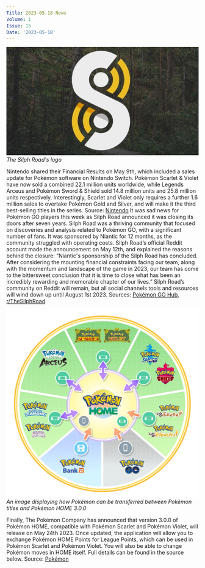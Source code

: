 ```yaml
---
Title: 2023-05-18 News
Volume: 1
Issue: 15
Date: '2023-05-18'
---
```


[![The Silph Road's logo](/web/images/the-silph-roads-logo.jpeg)](/web/images/the-silph-roads-logo.jpeg)*The Silph Road's logo*

Nintendo shared their Financial Results on May 9th, which included a sales update for Pokémon software on Nintendo Switch. Pokémon Scarlet & Violet have now sold a combined 22.1 million units worldwide, while Legends Arceus and Pokémon Sword & Shield sold 14.8 million units and 25.8 million units respectively. Interestingly, Scarlet and Violet only requires a further 1.6 million sales to overtake Pokémon Gold and Silver, and will make it the third best-selling titles in the series.
Source: [Nintendo](https://www.nintendo.co.jp/ir/pdf/2023/230509_3e.pdf)
It was sad news for Pokémon GO players this week as Silph Road announced it was closing its doors after seven years. Silph Road was a thriving community that focused on discoveries and analysis related to Pokémon GO, with a significant number of fans. It was sponsored by Niantic for 12 months, as the community struggled with operating costs. Silph Road’s official Reddit account made the announcement on May 12th, and explained the reasons behind the closure:
“Niantic's sponsorship of the Silph Road has concluded. After considering the mounting financial constraints facing our team, along with the momentum and landscape of the game in 2023, our team has come to the bittersweet conclusion that it is time to close what has been an incredibly rewarding and memorable chapter of our lives.”
Silph Road’s community on Reddit will remain, but all social channels tools and resources will wind down up until August 1st 2023.
Sources: [Pokémon GO Hub](https://pokemongohub.net/post/news/the-silph-road-announces-their-closure/), [r/TheSilphRoad](https://www.reddit.com/r/TheSilphRoad/comments/13fs6kx/the_end_of_an_era_after_seven_extraordinary_years/)

[![An image displaying how Pokémon can be transferred between Pokémon titles and Pokémon HOME 3.0.0](/web/images/an-image-displaying-how-pokemon-can-be-transferred-between-pokemon-titles-and-pokemon-home-300.jpeg)](/web/images/an-image-displaying-how-pokemon-can-be-transferred-between-pokemon-titles-and-pokemon-home-300.jpeg)*An image displaying how Pokémon can be transferred between Pokémon titles and Pokémon HOME 3.0.0*

Finally, The Pokémon Company has announced that version 3.0.0 of Pokémon HOME, compatible with Pokémon Scarlet and Pokémon Violet, will release on May 24th 2023. Once updated, the application will allow you to exchange Pokémon HOME Points for League Points, which can be used in Pokémon Scarlet and Pokémon Violet. You will also be able to change Pokémon moves in HOME itself. Full details can be found in the source below.
Source: [Pokémon](https://www.pokemon.com/uk/pokemon-news/connectivity-between-pokemon-home-pokemon-scarlet-and-pokemon-violet-is-coming-soon)